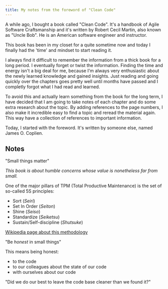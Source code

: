 ```yaml
---
title: My notes from the foreword of "Clean Code"
---
```


A while ago, I bought a book called "Clean Code". It's a handbook of Agile Software Craftsmanship and it's written by Robert Cecil Martin, also known as "Uncle Bob". He is an American software engineer and instructor.

This book has been in my closet for a quite sometime now and today I finally had the 'time' and mindset to start reading it.

I always find it difficult to remember the information from a thick book for a long period. I eventually forget or twist the information.  Finding the time and energy isn't a big deal for me, because I'm always very enthusiastic about the newly learned knowledge and gained insights. Just reading and going quickly over the chapters goes pretty well until months have passed and I completly forgot what I had read and learned.

To avoid this and actually learn something from the book for the long term, I have decided that I am going to take notes of each chapter and do some extra research about the topic. By adding references to the page numbers, I also make it incredible easy to find a topic and reread the material again. This way have a collection of references to important information.

Today, I started with the foreword. It's written by someone else, named James O. Coplien.

## Notes

"Small things matter"

_This book is about humble concerns whose value is nonetheless far from small._

One of the major pillars of TPM (Total Productive Maintenance) is the set of so-called 5S principles:

* Sort (_Seiri_)
* Set In Order (_Seiton_)
* Shine (_Seiso_)
* Standardize (_Seiketsu_)
* Sustain/Self-discipline (_Shutsuke_)

[Wikipedia page about this methodology](https://en.wikipedia.org/wiki/5S_(methodology))

"Be _honest_ in small things"

This means being honest:

* to the code
* to our colleagues about the state of our code
* with ourselves about our code

"Did we do our best to leave the code base cleaner than we found it?"
